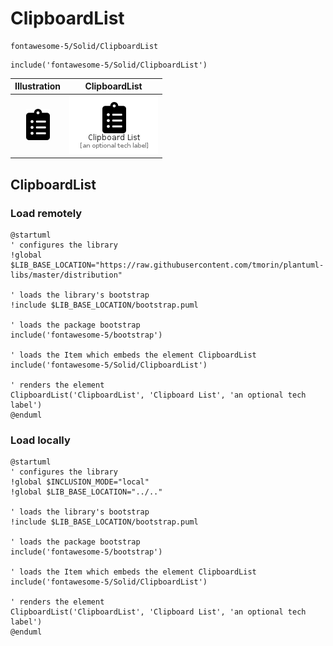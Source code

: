 # ClipboardList


```text
fontawesome-5/Solid/ClipboardList
```

```text
include('fontawesome-5/Solid/ClipboardList')
```



| Illustration | ClipboardList |
| :---: | :---: |
| ![illustration for Illustration](../../fontawesome-5/Solid/ClipboardList.png) | ![illustration for ClipboardList](../../fontawesome-5/Solid/ClipboardList.Local.png) |




## ClipboardList

### Load remotely
```plantuml
@startuml
' configures the library
!global $LIB_BASE_LOCATION="https://raw.githubusercontent.com/tmorin/plantuml-libs/master/distribution"

' loads the library's bootstrap
!include $LIB_BASE_LOCATION/bootstrap.puml

' loads the package bootstrap
include('fontawesome-5/bootstrap')

' loads the Item which embeds the element ClipboardList
include('fontawesome-5/Solid/ClipboardList')

' renders the element
ClipboardList('ClipboardList', 'Clipboard List', 'an optional tech label')
@enduml
```

### Load locally
```plantuml
@startuml
' configures the library
!global $INCLUSION_MODE="local"
!global $LIB_BASE_LOCATION="../.."

' loads the library's bootstrap
!include $LIB_BASE_LOCATION/bootstrap.puml

' loads the package bootstrap
include('fontawesome-5/bootstrap')

' loads the Item which embeds the element ClipboardList
include('fontawesome-5/Solid/ClipboardList')

' renders the element
ClipboardList('ClipboardList', 'Clipboard List', 'an optional tech label')
@enduml
```

